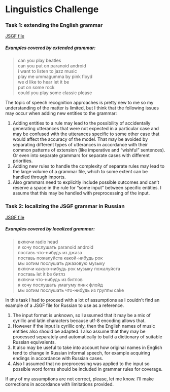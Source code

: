 # Linguistics Challenge  

### Task 1: extending the English grammar
 
[JSGF file](https://github.com/TianaQ/nlu-challenge/blob/master/JSGF_en_ext.txt)

##### Examples covered by extended grammar:  

> can you play beatles   
> can you put on paranoid android   
> i want to listen to jazz music    
> play me ummagumma by pink floyd   
> we d like to hear let it be   
> put on some rock   
> could you play some classic please   

The topic of speech recognition approaches is pretty new to me so my understanding of the matter is limited, but I think that the following issues may occur when adding new entities to the grammar:  
1. Adding entities to a rule may lead to the possibility of accidentally generating utterances that were not expected in a particular case and may be confused with the utterances specific to some other case that would affect the accuracy of the model. That may be avoided by separating different types of utterances in accordance with their common patterns of extension (like imperative and “wishful” sentences). Or even into separate grammars for separate cases with different priorities.  
2. Adding new rules to handle the complexity of separate rules may lead to the large volume of a grammar file, which to some extent can be handled through imports.  
3. Also grammars need to explicitly include possible outcomes and can’t reserve a space in the rule for “some input” between specific entities. I assume that this may be handled with preprocessing of the input.    
  

### Task 2: localizing the JSGF grammar in Russian

[JSGF file](https://github.com/TianaQ/nlu-challenge/blob/master/JSGF_ru_ext.txt)

##### Examples covered by localized grammar:  

> включи radio head  
> я хочу послушать paranoid android  
> поставь что-нибудь из джаза   
> поставь пожалуйста какой-нибудь рок  
> мы хотим послушать джазовую музыку  
> включи какую-нибудь рок музыку пожалуйста  
> поставь let it be битлз  
> включи что-нибудь из битлов  
> я хочу послушать умагуму пинк флойд  
> мы хотим послушать что-нибудь из группы cake  

In this task I had to proceed with a lot of assumptions as I couldn't find an example of a JSGF file for Russian to use as a reference.  
1. The input format is unknown, so I assumed that it may be a mix of cyrillic and latin characters because utf-8 encoding allows that.   
2. However if the input is cyrillic only, then the English names of music entities also should be adapted. I also assume that they may be processed separately and automatically to build a dictionary of suitable Russian equivalents.  
3. It also may be useful to take into account how original names in English tend to change in Russian informal speech, for example acquiring endings in accordance with Russian cases.  
4. Also I assumed that no preprocessing was applied to the input so possible word forms should be included in grammar rules for coverage.  

If any of my assumptions are not correct, please, let me know. I’ll make corrections in accordance with limitations provided.  
